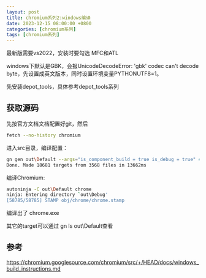 ```yaml
---
layout: post
title: chromium系列2:windows编译
date: 2023-12-15 08:00:00 +0800
categories: [chromium系列]
tags: [chromium系列]
---
```

最新版需要vs2022，安装时要勾选 MFC和ATL

windows下默认是GBK，会报UnicodeDecodeError: 'gbk' codec can't decode byte，先设置成英文版本，同时设置环境变量PYTHONUTF8=1。

先安装depot_tools，具体参考depot_tools系列

## 获取源码

先按官方文档文档配置好git，然后

```bash
fetch --no-history chromium
```

进入src目录，编译配置：

```bash
gn gen out\Default --args="is_component_build = true is_debug = true" #GN会生成.ninja文件
Done. Made 18681 targets from 3568 files in 13662ms
```

编译Chromium:

```bash
autoninja -C out\Default chrome
ninja: Entering directory `out\Debug'
[58785/58785] STAMP obj/chrome/chrome.stamp
```

编译出了 chrome.exe

其它的target可以通过 gn ls out\Default查看
## 参考
<https://chromium.googlesource.com/chromium/src/+/HEAD/docs/windows_build_instructions.md>